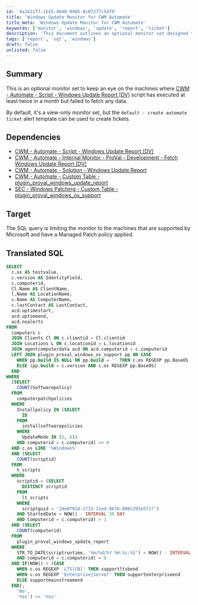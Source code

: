 ```yaml
---
id: '4a1b21f7-1b25-4640-9405-8c07277c54f0'
title: 'Windows Update Monitor for CWM Automate'
title_meta: 'Windows Update Monitor for CWM Automate'
keywords: ['monitor', 'windows', 'update', 'report', 'ticket']
description: 'This document outlines an optional monitor set designed to track machines where the Windows Update Report script has executed but failed to retrieve data. It includes SQL queries and dependencies necessary for effective monitoring and ticket creation if issues are detected.'
tags: ['report', 'sql', 'windows']
draft: false
unlisted: false
---
```


## Summary

This is an optional monitor set to keep an eye on the machines where [CWM - Automate - Script - Windows Update Report [DV]](<../scripts/Windows Update Report DV.md>) script has executed at least twice in a month but failed to fetch any data.

By default, it's a view-only monitor set, but the `default - create automate ticket` alert template can be used to create tickets.

## Dependencies

- [CWM - Automate - Script - Windows Update Report [DV]](<../scripts/Windows Update Report DV.md>)
- [CWM - Automate - Internal Monitor - ProVal - Development - Fetch Windows Update Report [DV]](<./Get Windows Update Report DV.md>)
- [CWM - Automate - Solution - Windows Update Report](https://proval.itglue.com/DOC-5078775-10861707)
- [CWM - Automate - Custom Table - plugin_proval_windows_update_report](<../tables/plugin_proval_windows_update_report.md>)
- [SEC - Windows Patching - Custom Table - plugin_proval_windows_os_support](<../tables/plugin_proval_windows_os_support.md>)

## Target

The SQL query is limiting the monitor to the machines that are supported by Microsoft and have a Managed Patch policy applied.

## Translated SQL

```sql
SELECT 
  c.os AS testvalue, 
  c.version AS IdentityField, 
  c.computerid, 
  Cl.Name AS ClientName, 
  l.Name AS LocationName, 
  c.Name AS ComputerName, 
  c.lastContact AS LastContact, 
  acd.uptimestart, 
  acd.uptimeend, 
  acd.noalerts 
FROM 
  computers c 
  JOIN Clients Cl ON c.clientid = Cl.clientid 
  JOIN Locations L ON c.locationid = L.locationid 
  JOIN agentcomputerdata acd ON acd.computerid = c.computerid 
  LEFT JOIN plugin_proval_windows_os_support pp ON CASE 
    WHEN pp.build IS NULL OR pp.build = '' THEN c.os REGEXP pp.BaseOS 
    ELSE (pp.build = c.version AND c.os REGEXP pp.BaseOS) 
  END 
WHERE 
  (SELECT 
    COUNT(Softwarepolicy) 
  FROM 
    computerpatchpolicies 
  WHERE 
    Installpolicy IN (SELECT 
      ID 
    FROM 
      installsoftwarepolicies 
    WHERE 
      UpdateMode IN (5, 6)) 
    AND computerid = c.computerid) <> 0 
  AND c.os LIKE '%Windows%' 
  AND (SELECT 
    COUNT(scriptid) 
  FROM 
    h_scripts 
  WHERE 
    scriptid = (SELECT 
      DISTINCT scriptid 
    FROM 
      lt_scripts 
    WHERE 
      scriptguid = '24e0791d-1733-11ed-9676-000c295e5f17') 
    AND StartedDate > NOW() - INTERVAL 30 DAY 
    AND Computerid = c.computerid) > 1 
  AND (SELECT 
    COUNT(computerid) 
  FROM 
    plugin_proval_windows_update_report 
  WHERE 
    STR_TO_DATE(scriptruntime, '%m/%d/%Y %H:%i:%S') < NOW() - INTERVAL 1 MONTH 
    AND computerid = c.computerid) = 0 
  AND IF(NOW() < (CASE 
    WHEN c.os REGEXP 'LTS[CB]' THEN supportltsbend 
    WHEN c.os REGEXP 'Enterprise|Server' THEN supportenterpriseend 
    ELSE supportmainstreamend 
  END), 
    'No', 
    'Yes') <> 'Yes'
```

